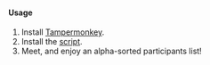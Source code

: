 #### Usage

1. Install [Tampermonkey](https://chrome.google.com/webstore/detail/tampermonkey/dhdgffkkebhmkfjojejmpbldmpobfkfo?hl=en).
2. Install the [script](https://raw.githubusercontent.com/mcrichton/delicatessen/master/delicatessen.user.js).
3. Meet, and enjoy an alpha-sorted participants list!